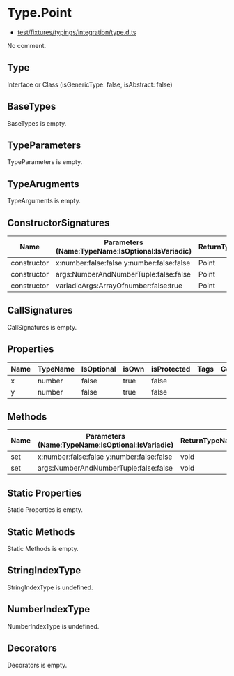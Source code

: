 # Type.Point

* [test/fixtures/typings/integration/type.d.ts](/test/fixtures/typings/integration/type.d.ts#L15)

No comment.

## Type

Interface or Class (isGenericType: false, isAbstract: false)

## BaseTypes

BaseTypes is empty.

## TypeParameters

TypeParameters is empty.

## TypeArugments

TypeArguments is empty.

## ConstructorSignatures

Name|Parameters (Name:TypeName:IsOptional:IsVariadic)|ReturnTypeName|TypePredicate|Comment
---|---|---|---|---
constructor|x:number:false:false y:number:false:false |Point||
constructor|args:NumberAndNumberTuple:false:false |Point||
constructor|variadicArgs:ArrayOfnumber:false:true |Point||

## CallSignatures

CallSignatures is empty.

## Properties

Name|TypeName|IsOptional|isOwn|isProtected|Tags|Comment
---|---|---|---|---|---|---
x|number|false|true|false||
y|number|false|true|false||

## Methods

Name|Parameters (Name:TypeName:IsOptional:IsVariadic)|ReturnTypeName|IsOptional|isOwn|isProtected|isAbstract|TypePredicate|Comment
---|---|---|---|---|---|---|---|---
set|x:number:false:false y:number:false:false |void|false|true|false|false|| 
set|args:NumberAndNumberTuple:false:false |void|false|true|false|false|| 

## Static Properties

Static Properties is empty.

## Static Methods

Static Methods is empty.

## StringIndexType

StringIndexType is undefined.

## NumberIndexType

NumberIndexType is undefined.

## Decorators

Decorators is empty.
